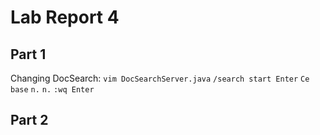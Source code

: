 # Lab Report 4
## Part 1
Changing DocSearch:
`vim DocSearchServer.java`
`/search start Enter`
`Ce base`
`n.`
`n.`
`:wq Enter`

## Part 2
